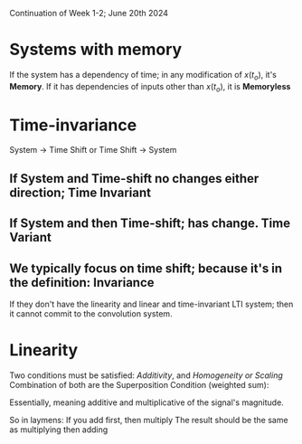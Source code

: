 Continuation of Week 1-2; June 20th 2024

# Systems with memory
If the system has a dependency of time; in any modification of $x(t_o)$, it's **Memory**.
If it has dependencies of inputs other than $x(t_o)$, it is **Memoryless**

# Time-invariance
System -> Time Shift
or
Time Shift -> System

## If System and Time-shift no changes either direction; Time Invariant
## If System and then Time-shift; has change. Time Variant
## We typically focus on time shift; because it's in the definition: Invariance
If they don't have the linearity and linear and time-invariant LTI system; then it cannot commit to the convolution system.

# Linearity
Two conditions must be satisfied: *Additivity*, and *Homogeneity or Scaling*
Combination of both are the Superposition Condition (weighted sum):

Essentially, meaning additive and multiplicative of the signal's magnitude.

So in laymens:
If you add first, then multiply
The result should be the same as multiplying then adding

